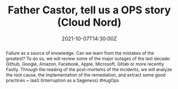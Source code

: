 ---
title: Father Castor, tell us a OPS story (Cloud Nord)

event: Cloud Nord 2021
event_url: https://www.cloudnord.fr/programme2021

location: Online

summary: Analyzing the mistakes of famous companies to learn
abstract: "Failure as a source of knowledge. Can we learn from the mistakes of the greatest?
To do so, we will review some of the major outages of the last decade: Github, Google, Amazon, Facebook, Apple, Microsoft, Gitlab or more recently Fastly. Through the reading of the post-mortems of the incidents, we will analyze the root cause, the implementation of the remediation, and extract some good practices

~ IaaS (Interruption as a Sageness) #HugOps"

date: "2021-10-07T14:30:00Z"
date_end: "2021-10-07T15:30:00Z"
all_day: false

publishDate: "2021-09-18T00:00:00Z"

authors: [David Aparicio]
tags: [SRE]

featured: false

image:
  caption: 'Image credit: [**Cloud Nord 2021**](https://www.cloudnord.fr/programme2021)'
  focal_point: Right

links:
url_code: ""
url_pdf: ""
url_slides: "talks/CloudNord2021_PereCastor.pdf"
url_video: "https://www.youtube.com/watch?v=J5SOD97nxWk"

slides: ""
projects: []
---
